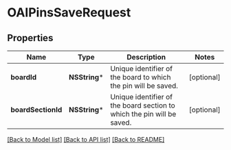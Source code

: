 # OAIPinsSaveRequest

## Properties
Name | Type | Description | Notes
------------ | ------------- | ------------- | -------------
**boardId** | **NSString*** | Unique identifier of the board to which the pin will be saved. | [optional] 
**boardSectionId** | **NSString*** | Unique identifier of the board section to which the pin will be saved. | [optional] 

[[Back to Model list]](../README.md#documentation-for-models) [[Back to API list]](../README.md#documentation-for-api-endpoints) [[Back to README]](../README.md)


